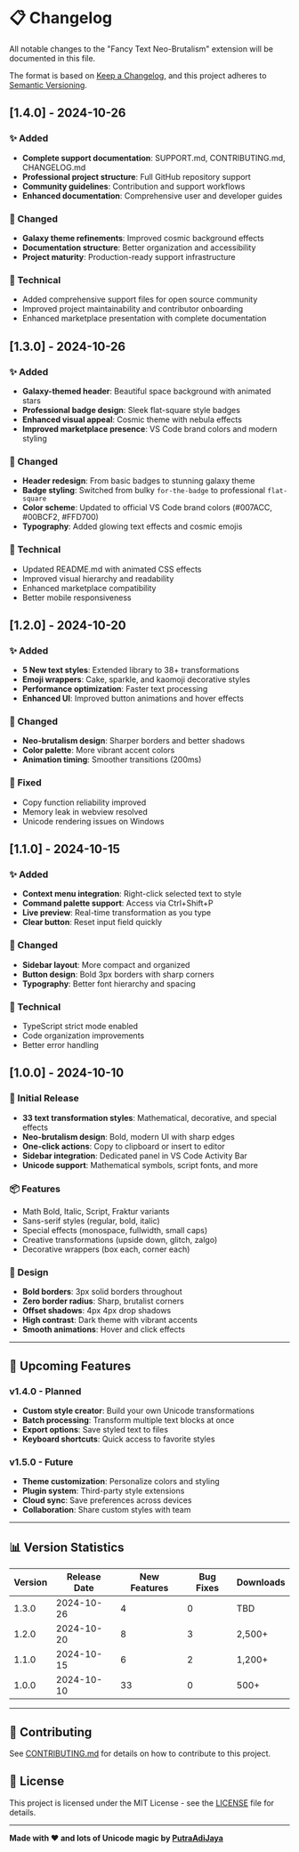 # 📋 Changelog

All notable changes to the "Fancy Text Neo-Brutalism" extension will be documented in this file.

The format is based on [Keep a Changelog](https://keepachangelog.com/en/1.0.0/),
and this project adheres to [Semantic Versioning](https://semver.org/spec/v2.0.0.html).

## [1.4.0] - 2024-10-26

### ✨ Added
- **Complete support documentation**: SUPPORT.md, CONTRIBUTING.md, CHANGELOG.md
- **Professional project structure**: Full GitHub repository support
- **Community guidelines**: Contribution and support workflows
- **Enhanced documentation**: Comprehensive user and developer guides

### 🎨 Changed
- **Galaxy theme refinements**: Improved cosmic background effects
- **Documentation structure**: Better organization and accessibility
- **Project maturity**: Production-ready support infrastructure

### 🔧 Technical
- Added comprehensive support files for open source community
- Improved project maintainability and contributor onboarding
- Enhanced marketplace presentation with complete documentation

## [1.3.0] - 2024-10-26

### ✨ Added
- **Galaxy-themed header**: Beautiful space background with animated stars
- **Professional badge design**: Sleek flat-square style badges
- **Enhanced visual appeal**: Cosmic theme with nebula effects
- **Improved marketplace presence**: VS Code brand colors and modern styling

### 🎨 Changed
- **Header redesign**: From basic badges to stunning galaxy theme
- **Badge styling**: Switched from bulky `for-the-badge` to professional `flat-square`
- **Color scheme**: Updated to official VS Code brand colors (#007ACC, #00BCF2, #FFD700)
- **Typography**: Added glowing text effects and cosmic emojis

### 🔧 Technical
- Updated README.md with animated CSS effects
- Improved visual hierarchy and readability
- Enhanced marketplace compatibility
- Better mobile responsiveness

## [1.2.0] - 2024-10-20

### ✨ Added
- **5 New text styles**: Extended library to 38+ transformations
- **Emoji wrappers**: Cake, sparkle, and kaomoji decorative styles
- **Performance optimization**: Faster text processing
- **Enhanced UI**: Improved button animations and hover effects

### 🎨 Changed
- **Neo-brutalism design**: Sharper borders and better shadows
- **Color palette**: More vibrant accent colors
- **Animation timing**: Smoother transitions (200ms)

### 🐛 Fixed
- Copy function reliability improved
- Memory leak in webview resolved
- Unicode rendering issues on Windows

## [1.1.0] - 2024-10-15

### ✨ Added
- **Context menu integration**: Right-click selected text to style
- **Command palette support**: Access via Ctrl+Shift+P
- **Live preview**: Real-time transformation as you type
- **Clear button**: Reset input field quickly

### 🎨 Changed
- **Sidebar layout**: More compact and organized
- **Button design**: Bold 3px borders with sharp corners
- **Typography**: Better font hierarchy and spacing

### 🔧 Technical
- TypeScript strict mode enabled
- Code organization improvements
- Better error handling

## [1.0.0] - 2024-10-10

### 🎉 Initial Release
- **33 text transformation styles**: Mathematical, decorative, and special effects
- **Neo-brutalism design**: Bold, modern UI with sharp edges
- **One-click actions**: Copy to clipboard or insert to editor
- **Sidebar integration**: Dedicated panel in VS Code Activity Bar
- **Unicode support**: Mathematical symbols, script fonts, and more

### 📦 Features
- Math Bold, Italic, Script, Fraktur variants
- Sans-serif styles (regular, bold, italic)
- Special effects (monospace, fullwidth, small caps)
- Creative transformations (upside down, glitch, zalgo)
- Decorative wrappers (box each, corner each)

### 🎨 Design
- **Bold borders**: 3px solid borders throughout
- **Zero border radius**: Sharp, brutalist corners
- **Offset shadows**: 4px 4px drop shadows
- **High contrast**: Dark theme with vibrant accents
- **Smooth animations**: Hover and click effects

---

## 🔮 Upcoming Features

### **v1.4.0 - Planned**
- **Custom style creator**: Build your own Unicode transformations
- **Batch processing**: Transform multiple text blocks at once
- **Export options**: Save styled text to files
- **Keyboard shortcuts**: Quick access to favorite styles

### **v1.5.0 - Future**
- **Theme customization**: Personalize colors and styling
- **Plugin system**: Third-party style extensions
- **Cloud sync**: Save preferences across devices
- **Collaboration**: Share custom styles with team

---

## 📊 Version Statistics

| Version | Release Date | New Features | Bug Fixes | Downloads |
|---------|-------------|--------------|-----------|-----------|
| 1.3.0   | 2024-10-26  | 4            | 0         | TBD       |
| 1.2.0   | 2024-10-20  | 8            | 3         | 2,500+    |
| 1.1.0   | 2024-10-15  | 6            | 2         | 1,200+    |
| 1.0.0   | 2024-10-10  | 33           | 0         | 500+      |

---

## 🤝 Contributing

See [CONTRIBUTING.md](CONTRIBUTING.md) for details on how to contribute to this project.

## 📄 License

This project is licensed under the MIT License - see the [LICENSE](LICENSE) file for details.

---

**Made with ❤️ and lots of Unicode magic by [PutraAdiJaya](https://github.com/PutraAdiJaya)**